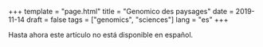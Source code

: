 +++
template = "page.html"
title = "Genomico des paysages"
date =  2019-11-14
draft = false
tags = ["genomics", "sciences"]
lang = "es"
+++

Hasta ahora este artículo no está disponible en español.


